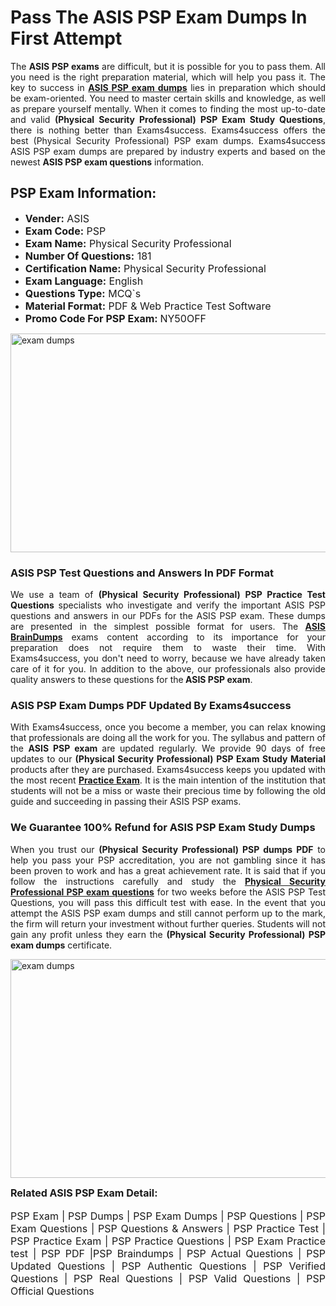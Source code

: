<h1><strong><strong>Pass The ASIS PSP Exam Dumps In First Attempt</strong></strong></h1> <p style="text-align:justify">The <strong>ASIS PSP exams</strong> are difficult, but it is possible for you to pass them. All you need is the right preparation material, which will help you pass it. The key to success in <a href="https://www.exams4success.com/asis/psp-pdf-exam-dumps"><strong>ASIS PSP exam dumps</strong></a> lies in preparation which should be exam-oriented. You need to master certain skills and knowledge, as well as prepare yourself mentally. When it comes to finding the most up-to-date and valid <strong>(Physical Security Professional) PSP Exam Study Questions</strong>, there is nothing better than Exams4success. Exams4success offers the best (Physical Security Professional) PSP exam dumps. Exams4success ASIS PSP exam dumps are prepared by industry experts and based on the newest <strong>ASIS PSP exam questions</strong> information.</p> <h2><strong><strong>PSP Exam Information:</strong></strong></h2> <ul> <li><span style="font-size:16px"><strong>Vender:</strong> ASIS</span></li> <li><span style="font-size:16px"><strong>Exam Code:</strong> PSP</span></li> <li><span style="font-size:16px"><strong>Exam Name:</strong> Physical Security Professional</span></li> <li><span style="font-size:16px"><strong>Number Of Questions:</strong> 181</span></li> <li><span style="font-size:16px"><strong>Certification Name:</strong> Physical Security Professional</span></li> <li><span style="font-size:16px"><strong>Exam Language:</strong> English</span></li> <li><span style="font-size:16px"><strong>Questions Type:</strong> MCQ`s</span></li> <li><span style="font-size:16px"><strong>Material Format:</strong> PDF & Web Practice Test Software</span></li> <li><span style="font-size:16px"><strong>Promo Code For PSP Exam: </strong>NY50OFF</span></li> </ul> <p><a href="https://www.exams4success.com/asis/psp-pdf-exam-dumps" rel="no-follow"><img alt="exam dumps" src="https://www.certcollections.com/uploads/content/infrist1.png" style="height:350px; width:750px" /></a></p> <h3><strong>ASIS PSP Test Questions and Answers In PDF Format</strong></h3> <p style="text-align:justify">We use a team of <strong>(Physical Security Professional) PSP Practice Test Questions</strong> specialists who investigate and verify the important ASIS PSP questions and answers in our PDFs for the ASIS PSP exam. These dumps are presented in the simplest possible format for users. The <a href="https://www.exams4success.com/asis-exam-dumps"><strong>ASIS BrainDumps</strong></a> exams content according to its importance for your preparation does not require them to waste their time. With Exams4success, you don't need to worry, because we have already taken care of it for you. In addition to the above, our professionals also provide quality answers to these questions for the<strong> ASIS PSP exam</strong>.</p> <h3><strong> ASIS PSP Exam Dumps PDF Updated By Exams4success</strong></h3> <p style="text-align:justify">With Exams4success, once you become a member, you can relax knowing that professionals are doing all the work for you. The syllabus and pattern of the <strong>ASIS PSP exam </strong>are updated regularly. We provide 90 days of free updates to our <strong>(Physical Security Professional) PSP Exam Study Material</strong> products after they are purchased. Exams4success keeps you updated with the most recent <a href="https://www.exams4success.com/"><strong>Practice Exam</strong></a>. It is the main intention of the institution that students will not be a miss or waste their precious time by following the old guide and succeeding in passing their ASIS PSP exams.</p> <h3 style="text-align:justify"><strong>We Guarantee 100% Refund for ASIS PSP Exam Study Dumps</strong></h3> <p style="text-align:justify">When you trust our <strong>(Physical Security Professional) PSP dumps PDF</strong> to help you pass your PSP accreditation, you are not gambling since it has been proven to work and has a great achievement rate. It is said that if you follow the instructions carefully and study the <a href="https://www.exams4success.com/asis/psp-pdf-exam-dumps"><strong>Physical Security Professional PSP exam questions</strong></a> for two weeks before the ASIS PSP Test Questions, you will pass this difficult test with ease. In the event that you attempt the ASIS PSP exam dumps and still cannot perform up to the mark, the firm will return your investment without further queries. Students will not gain any profit unless they earn the <strong>(Physical Security Professional) PSP exam dumps</strong> certificate.</p> <p style="text-align:justify"><a href="https://www.exams4success.com/asis/psp-pdf-exam-dumps" rel="no-follow"><img alt="exam dumps" src="https://www.certcollections.com/uploads/content/free_demo1.png" style="height:350px; width:750px" /></a></p> <p style="text-align:justify"><span style="font-size:16px"><strong>Related ASIS PSP Exam Detail:</strong></span><br /> <br /> <span style="font-size:16px">PSP Exam | PSP Dumps | PSP Exam Dumps | PSP Questions | PSP Exam Questions | PSP Questions & Answers | PSP Practice Test | PSP Practice Exam | PSP Practice Questions | PSP Exam Practice test | PSP PDF |PSP Braindumps | PSP Actual Questions | PSP Updated Questions | PSP Authentic Questions | PSP Verified Questions | PSP Real Questions | PSP Valid Questions | PSP Official Questions</span></p>
